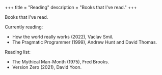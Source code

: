 +++
title = "Reading"
description = "Books that I've read."
+++

Books that I've read.

Currently reading:

- How the world really works (2022), Vaclav Smil.
- The Pragmatic Programmer (1999), Andrew Hunt and David Thomas.

Reading list:

- The Mythical Man-Month (1975), Fred Brooks.
- Version Zero (2021), David Yoon.
